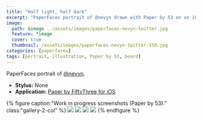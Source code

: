 ```yaml
---
title: "Half light, half dark"
excerpt: "PaperFaces portrait of @nevyn drawn with Paper by 53 on an iPad."
image: 
  path: &image ../assets/images/paperfaces-nevyn-twitter.jpg 
  feature: *image
  cover: true
  thumbnail: /assets/images/paperfaces-nevyn-twitter-150.jpg
categories: [paperfaces]
tags: [portrait, illustration, Paper by 53, beard]
---
```


PaperFaces portrait of [@nevyn](https://twitter.com/nevyn).

* **Stylus:** None
* **Application:** [Paper by FiftyThree for iOS](http://www.fiftythree.com/paper)

{% figure caption:"Work in progress screenshots (Paper by 53)." class:"gallery-2-col" %}
[![](/assets/images/paperfaces-nevyn-process-1-600.jpg)](/assets/images/paperfaces-nevyn-process-1-lg.jpg)
[![](/assets/images/paperfaces-nevyn-process-2-600.jpg)](/assets/images/paperfaces-nevyn-process-2-lg.jpg)
[![](/assets/images/paperfaces-nevyn-process-3-600.jpg)](/assets/images/paperfaces-nevyn-process-3-lg.jpg)
[![](/assets/images/paperfaces-nevyn-process-4-600.jpg)](/assets/images/paperfaces-nevyn-process-4-lg.jpg)
{% endfigure %}
